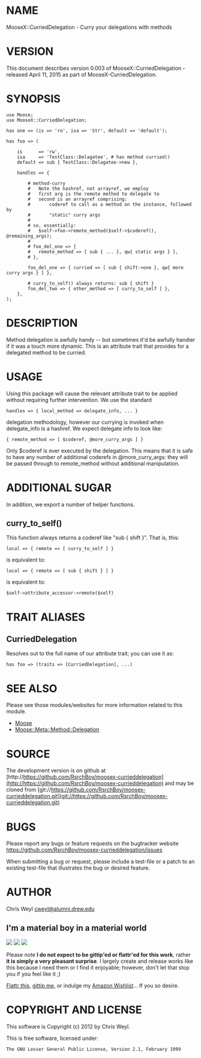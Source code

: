 # NAME

MooseX::CurriedDelegation - Curry your delegations with methods

# VERSION

This document describes version 0.003 of MooseX::CurriedDelegation - released April 11, 2015 as part of MooseX-CurriedDelegation.

# SYNOPSIS

    use Moose;
    use MooseX::CurriedDelegation;

    has one => (is => 'ro', isa => 'Str', default => 'default');

    has foo => (

        is      => 'rw',
        isa     => 'TestClass::Delagatee', # has method curried()
        default => sub { TestClass::Delagatee->new },

        handles => {

            # method-curry
            #   Note the hashref, not arrayref, we employ
            #   first arg is the remote method to delegate to
            #   second is an arrayref comprising:
            #       coderef to call as a method on the instance, followed by
            #       "static" curry args
            #
            # so, essentially:
            #   $self->foo->remote_method($self->$coderef(), @remaining_args);
            #
            # foo_del_one => {
            #   remote_method => [ sub { ... }, qw{ static args } ],
            # },

            foo_del_one => { curried => [ sub { shift->one }, qw{ more curry args } ] },

            # curry_to_self() always returns: sub { shift }
            foo_del_two => { other_method => [ curry_to_self ] },
        },
    );

# DESCRIPTION

Method delegation is awfully handy -- but sometimes it'd be awfully handier if
it was a touch more dynamic.  This is an attribute trait that provides for a
delegated method to be curried.

# USAGE

Using this package will cause the relevant attribute trait to be applied
without requiring further intervention.  We use the standard

    handles => { local_method => delegate_info, ... }

delegation methodology, however our currying is invoked when delegate\_info is
a hashref.  We expect delegate info to look like:

    { remote_method => [ $coderef, @more_curry_args ] }

Only $coderef is ever executed by the delegation.  This means that it is safe
to have any number of additional coderefs in @more\_curry\_args: they will be
passed through to remote\_method without additional manipulation.

# ADDITIONAL SUGAR

In addition, we export a number of helper functions.

## curry\_to\_self()

This function always returns a coderef like "sub { shift }".  That is, this:

    local => { remote => [ curry_to_self ] }

is equivalent to:

    local => { remote => [ sub { shift } ] }

is equivalent to:

    $self->attribute_accessor->remote($self)

# TRAIT ALIASES

## CurriedDelegation

Resolves out to the full name of our attribute trait; you can use it as:

    has foo => (traits => [CurriedDelegation], ...)

# SEE ALSO

Please see those modules/websites for more information related to this module.

- [Moose](https://metacpan.org/pod/Moose)
- [Moose::Meta::Method::Delegation](https://metacpan.org/pod/Moose::Meta::Method::Delegation)

# SOURCE

The development version is on github at [http://https://github.com/RsrchBoy/moosex-currieddelegation](http://https://github.com/RsrchBoy/moosex-currieddelegation)
and may be cloned from [git://https://github.com/RsrchBoy/moosex-currieddelegation.git](git://https://github.com/RsrchBoy/moosex-currieddelegation.git)

# BUGS

Please report any bugs or feature requests on the bugtracker website
https://github.com/RsrchBoy/moosex-currieddelegation/issues

When submitting a bug or request, please include a test-file or a
patch to an existing test-file that illustrates the bug or desired
feature.

# AUTHOR

Chris Weyl <cweyl@alumni.drew.edu>

## I'm a material boy in a material world

<div>
    <a href="https://www.gittip.com/RsrchBoy/"><img src="https://raw.githubusercontent.com/gittip/www.gittip.com/master/www/assets/%25version/logo.png" /></a>
    <a href="http://bit.ly/rsrchboys-wishlist"><img src="http://wps.io/wp-content/uploads/2014/05/amazon_wishlist.resized.png" /></a>
    <a href="https://flattr.com/submit/auto?user_id=RsrchBoy&url=https%3A%2F%2Fgithub.com%2FRsrchBoy%2Fmoosex-currieddelegation&title=RsrchBoy's%20CPAN%20MooseX-CurriedDelegation&tags=%22RsrchBoy's%20MooseX-CurriedDelegation%20in%20the%20CPAN%22"><img src="http://api.flattr.com/button/flattr-badge-large.png" /></a>
</div>

Please note **I do not expect to be gittip'ed or flattr'ed for this work**,
rather **it is simply a very pleasant surprise**. I largely create and release
works like this because I need them or I find it enjoyable; however, don't let
that stop you if you feel like it ;)

[Flattr this](https://flattr.com/submit/auto?user_id=RsrchBoy&url=https%3A%2F%2Fgithub.com%2FRsrchBoy%2Fmoosex-currieddelegation&title=RsrchBoy&#x27;s%20CPAN%20MooseX-CurriedDelegation&tags=%22RsrchBoy&#x27;s%20MooseX-CurriedDelegation%20in%20the%20CPAN%22),
[gittip me](https://www.gittip.com/RsrchBoy/), or indulge my
[Amazon Wishlist](http://bit.ly/rsrchboys-wishlist)...  If you so desire.

# COPYRIGHT AND LICENSE

This software is Copyright (c) 2012 by Chris Weyl.

This is free software, licensed under:

    The GNU Lesser General Public License, Version 2.1, February 1999
